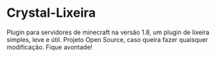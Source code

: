 # Crystal-Lixeira
Plugin para servidores de minecraft na versão 1.8, um plugin de lixeira simples, leve e útil.
Projeto Open Source, caso queira fazer quaisquer modificação. Fique avontade!
